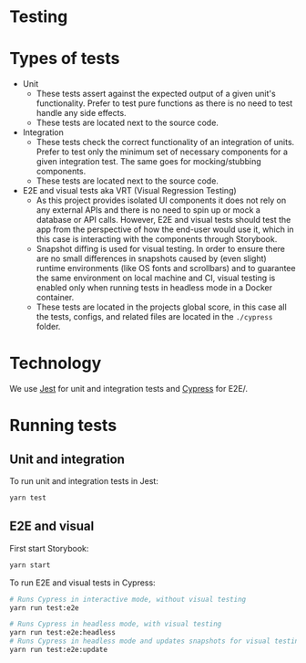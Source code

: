 # Testing

# Types of tests
- Unit
  - These tests assert against the expected output of a given unit's functionality. Prefer to test pure functions as there is no need to test handle any side effects.
  - These tests are located next to the source code.
- Integration
  - These tests check the correct functionality of an integration of units. Prefer to test only the minimum set of necessary components for a given integration test. The same goes for mocking/stubbing components.
  - These tests are located next to the source code.
- E2E and visual tests aka VRT (Visual Regression Testing)
  - As this project provides isolated UI components it does not rely on any external APIs and there is no need to spin up or mock a database or API calls. However, E2E and visual tests should test the app from the perspective of how the end-user would use it, which in this case is interacting with the components through Storybook.
  - Snapshot diffing is used for visual testing. In order to ensure there are no small differences in snapshots caused by (even slight) runtime environments (like OS fonts and scrollbars) and to guarantee the same environment on local machine and CI, visual testing is enabled only when running tests in headless mode in a Docker container.
  - These tests are located in the projects global score, in this case all the tests, configs, and related files are located in the `./cypress` folder.

# Technology
We use [Jest](https://jestjs.io/) for unit and integration tests and [Cypress](https://www.cypress.io/) for E2E/.

# Running tests

## Unit and integration

To run unit and integration tests in Jest:
```bash
yarn test
```

## E2E and visual

First start Storybook:
```bash
yarn start
```

To run E2E and visual tests in Cypress:
```bash
# Runs Cypress in interactive mode, without visual testing
yarn run test:e2e

# Runs Cypress in headless mode, with visual testing
yarn run test:e2e:headless
# Runs Cypress in headless mode and updates snapshots for visual testing
yarn run test:e2e:update
```
